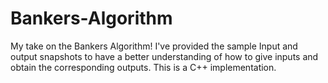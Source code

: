 # Bankers-Algorithm
My take on the Bankers Algorithm! I've provided the sample Input and output snapshots to have a better understanding of how to give inputs
and obtain the corresponding outputs. This is a C++ implementation.
